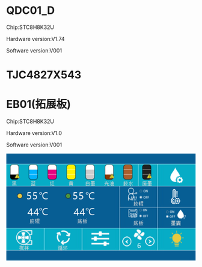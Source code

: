 # QDC01_D
Chip:STC8H8K32U 

Hardware version:V1.74

Software version:V001

# TJC4827X543


# EB01(拓展板)
Chip:STC8H8K32U 

Hardware version:V1.0

Software version:V001

![alt text](SSPD_Interface.png)